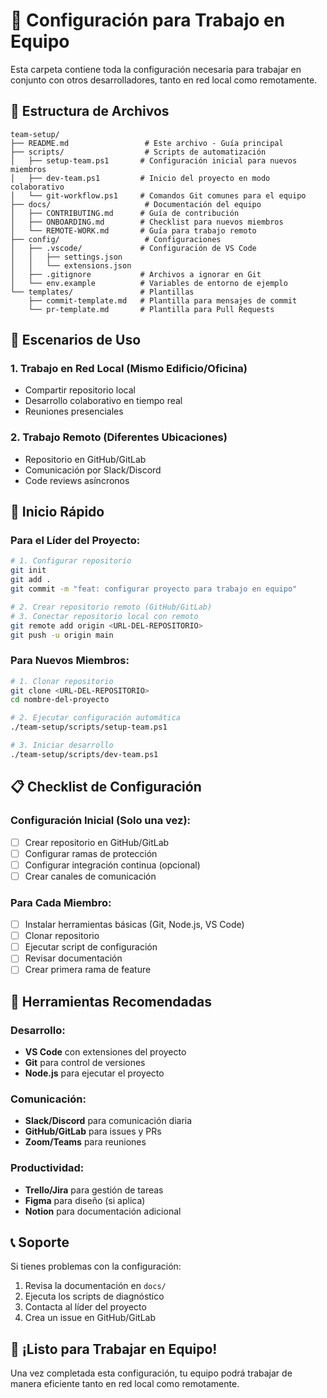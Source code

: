 # 🚀 Configuración para Trabajo en Equipo

Esta carpeta contiene toda la configuración necesaria para trabajar en conjunto con otros desarrolladores, tanto en red local como remotamente.

## 📁 Estructura de Archivos

```
team-setup/
├── README.md                 # Este archivo - Guía principal
├── scripts/                  # Scripts de automatización
│   ├── setup-team.ps1       # Configuración inicial para nuevos miembros
│   ├── dev-team.ps1         # Inicio del proyecto en modo colaborativo
│   └── git-workflow.ps1     # Comandos Git comunes para el equipo
├── docs/                     # Documentación del equipo
│   ├── CONTRIBUTING.md      # Guía de contribución
│   ├── ONBOARDING.md        # Checklist para nuevos miembros
│   └── REMOTE-WORK.md       # Guía para trabajo remoto
├── config/                   # Configuraciones
│   ├── .vscode/             # Configuración de VS Code
│   │   ├── settings.json
│   │   └── extensions.json
│   ├── .gitignore           # Archivos a ignorar en Git
│   └── env.example          # Variables de entorno de ejemplo
└── templates/               # Plantillas
    ├── commit-template.md   # Plantilla para mensajes de commit
    └── pr-template.md       # Plantilla para Pull Requests
```

## 🎯 Escenarios de Uso

### 1. Trabajo en Red Local (Mismo Edificio/Oficina)
- Compartir repositorio local
- Desarrollo colaborativo en tiempo real
- Reuniones presenciales

### 2. Trabajo Remoto (Diferentes Ubicaciones)
- Repositorio en GitHub/GitLab
- Comunicación por Slack/Discord
- Code reviews asíncronos

## 🚀 Inicio Rápido

### Para el Líder del Proyecto:
```bash
# 1. Configurar repositorio
git init
git add .
git commit -m "feat: configurar proyecto para trabajo en equipo"

# 2. Crear repositorio remoto (GitHub/GitLab)
# 3. Conectar repositorio local con remoto
git remote add origin <URL-DEL-REPOSITORIO>
git push -u origin main
```

### Para Nuevos Miembros:
```bash
# 1. Clonar repositorio
git clone <URL-DEL-REPOSITORIO>
cd nombre-del-proyecto

# 2. Ejecutar configuración automática
./team-setup/scripts/setup-team.ps1

# 3. Iniciar desarrollo
./team-setup/scripts/dev-team.ps1
```

## 📋 Checklist de Configuración

### Configuración Inicial (Solo una vez):
- [ ] Crear repositorio en GitHub/GitLab
- [ ] Configurar ramas de protección
- [ ] Configurar integración continua (opcional)
- [ ] Crear canales de comunicación

### Para Cada Miembro:
- [ ] Instalar herramientas básicas (Git, Node.js, VS Code)
- [ ] Clonar repositorio
- [ ] Ejecutar script de configuración
- [ ] Revisar documentación
- [ ] Crear primera rama de feature

## 🔧 Herramientas Recomendadas

### Desarrollo:
- **VS Code** con extensiones del proyecto
- **Git** para control de versiones
- **Node.js** para ejecutar el proyecto

### Comunicación:
- **Slack/Discord** para comunicación diaria
- **GitHub/GitLab** para issues y PRs
- **Zoom/Teams** para reuniones

### Productividad:
- **Trello/Jira** para gestión de tareas
- **Figma** para diseño (si aplica)
- **Notion** para documentación adicional

## 📞 Soporte

Si tienes problemas con la configuración:
1. Revisa la documentación en `docs/`
2. Ejecuta los scripts de diagnóstico
3. Contacta al líder del proyecto
4. Crea un issue en GitHub/GitLab

## 🎉 ¡Listo para Trabajar en Equipo!

Una vez completada esta configuración, tu equipo podrá trabajar de manera eficiente tanto en red local como remotamente.
